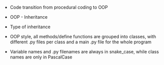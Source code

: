 - Code transition from procedural coding to OOP

- OOP - Inheritance

- Type of inheritance

- OOP style, all methods/define functions are grouped into classes, with different .py files per class and 
  a main .py file for the whole program

- Variable names and .py filenames are always in snake_case, while class names are only in PascalCase
